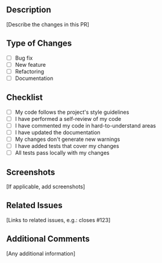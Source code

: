 ## Description

[Describe the changes in this PR]

## Type of Changes

- [ ] Bug fix
- [ ] New feature
- [ ] Refactoring
- [ ] Documentation

## Checklist

- [ ] My code follows the project's style guidelines
- [ ] I have performed a self-review of my code
- [ ] I have commented my code in hard-to-understand areas
- [ ] I have updated the documentation
- [ ] My changes don't generate new warnings
- [ ] I have added tests that cover my changes
- [ ] All tests pass locally with my changes

## Screenshots

[If applicable, add screenshots]

## Related Issues

[Links to related issues, e.g.: closes #123]

## Additional Comments

[Any additional information]
